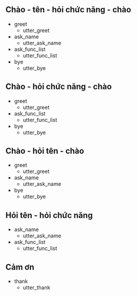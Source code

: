 
## Chào - tên - hỏi chức năng - chào
* greet
  - utter_greet
* ask_name
  - utter_ask_name
* ask_func_list
  - utter_func_list
* bye
  - utter_bye
  
## Chào  - hỏi chức năng - chào
* greet
  - utter_greet
* ask_func_list
  - utter_func_list
* bye
  - utter_bye

## Chào  - hỏi tên - chào
* greet
  - utter_greet
* ask_name
  - utter_ask_name
* bye
  - utter_bye

## Hỏi tên - hỏi chức năng
* ask_name
  - utter_ask_name
* ask_func_list
  - utter_func_list

## Cảm ơn
* thank
  - utter_thank